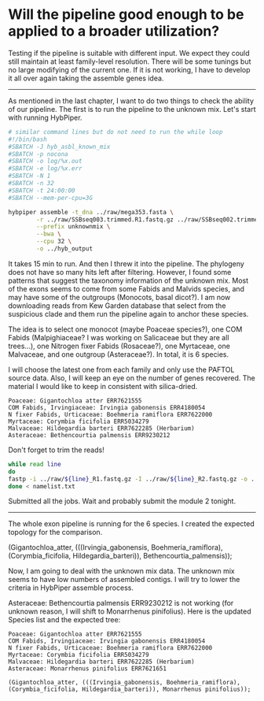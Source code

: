 # Will the pipeline good enough to be applied to a broader utilization?

Testing if the pipeline is suitable with different input. We expect they could still maintain at least family-level resolution. There will be some tunings but no large modifying of the current one. If it is not working, I have to develop it all over again taking the assemble genes idea.

---

As mentioned in the last chapter, I want to do two things to check the ability of our pipeline. The first is to run the pipeline to the unknown mix. Let's start with running HybPiper.

```bash
# similar command lines but do not need to run the while loop
#!/bin/bash
#SBATCH -J hyb_asbl_known_mix
#SBATCH -p nocona
#SBATCH -o log/%x.out
#SBATCH -e log/%x.err
#SBATCH -N 1
#SBATCH -n 32
#SBATCH -t 24:00:00
#SBATCH --mem-per-cpu=3G

hybpiper assemble -t_dna ../raw/mega353.fasta \
        -r ../raw/SSBseq003.trimmed.R1.fastq.gz ../raw/SSBseq002.trimmed.R2.fastq.gz \
        --prefix unknownmix \
        --bwa \
        --cpu 32 \
        -o ../hyb_output
```

It takes 15 min to run. And then I threw it into the pipeline. The phylogeny does not have so many hits left after filtering. However, I found some patterns that suggest the taxonomy information of the unknown mix. Most of the exons seems to come from some Fabids and Malvids species, and may have some of the outgroups (Monocots, basal dicot?). I am now downloading reads  from Kew Garden database that select from the suspicious clade and them run the pipeline again to anchor these species.

The idea is to select one monocot (maybe Poaceae species?), one COM Fabids (Malpighiaceae? I was working on Salicaceae but they are all trees...), one Nitrogen fixer Fabids (Rosaceae?), one Myrtaceae, one Malvaceae, and one outgroup (Asteraceae?). In total, it is 6 species.

I will choose the latest one from each family and only use the PAFTOL source data. Also, I will keep an eye on the number of genes recovered. The material I would like to keep in consistent with silica-dried.

```
Poaceae: Gigantochloa atter ERR7621555
COM Fabids, Irvingiaceae: Irvingia gabonensis ERR4180054
N fixer Fabids, Urticaceae: Boehmeria ramiflora ERR7622000
Myrtaceae: Corymbia ficifolia ERR5034279
Malvaceae: Hildegardia barteri ERR7622285 (Herbarium)
Asteraceae: Bethencourtia palmensis ERR9230212
```

Don't forget to trim the reads!
```bash
while read line
do
fastp -i ../raw/${line}_R1.fastq.gz -I ../raw/${line}_R2.fastq.gz -o ../raw/${line}_trimmed_R1.fastq.gz -O ../raw/${line}_trimmed_R2.fastq.gz -j ../output/${line}.json -h ../output/${line}.html
done < namelist.txt
```
Submitted all the jobs. Wait and probably submit the module 2 tonight.

---

The whole exon pipeline is running for the 6 species. I created the expected topology for the comparison. 

(Gigantochloa_atter, (((Irvingia_gabonensis, Boehmeria_ramiflora), (Corymbia_ficifolia, Hildegardia_barteri)), Bethencourtia_palmensis));

Now, I am going to deal with the unknown mix data. The unknown mix seems to have low numbers of assembled contigs. I will try to lower the criteria in HybPiper assemble process.

Asteraceae: Bethencourtia palmensis ERR9230212 is not working (for unknown reason, I will shift to Monarrhenus pinifolius). Here is the updated Species list and the expected tree:
```
Poaceae: Gigantochloa atter ERR7621555
COM Fabids, Irvingiaceae: Irvingia gabonensis ERR4180054
N fixer Fabids, Urticaceae: Boehmeria ramiflora ERR7622000
Myrtaceae: Corymbia ficifolia ERR5034279
Malvaceae: Hildegardia barteri ERR7622285 (Herbarium)
Asteraceae: Monarrhenus pinifolius ERR7621651

(Gigantochloa_atter, (((Irvingia_gabonensis, Boehmeria_ramiflora), (Corymbia_ficifolia, Hildegardia_barteri)), Monarrhenus pinifolius));
```


